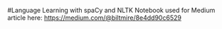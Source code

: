#Language Learning with spaCy and NLTK
Notebook used for Medium article here: https://medium.com/@biltmire/8e4dd90c6529


